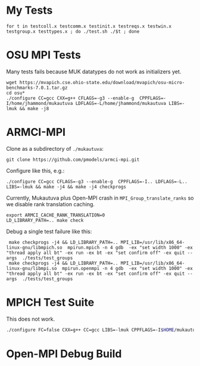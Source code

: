 # My Tests

```
for t in testcoll.x testcomm.x testinit.x testreqs.x testwin.x testgroup.x testtypes.x ; do ./test.sh ./$t ; done
```

# OSU MPI Tests

Many tests fails because MUK datatypes do not work as initializers yet.

```
wget https://mvapich.cse.ohio-state.edu/download/mvapich/osu-micro-benchmarks-7.0.1.tar.gz
cd osu*
./configure CC=gcc CXX=g++ CFLAGS=-g3 --enable-g  CPPFLAGS=-I/home/jhammond/mukautuva LDFLAGS=-L/home/jhammond/mukautuva LIBS=-lmuk && make -j8
```

# ARMCI-MPI

Clone as a subdirectory of `./mukautuva`:
```
git clone https://github.com/pmodels/armci-mpi.git
```

Configure like this, e.g.:
```
./configure CC=gcc CFLAGS=-g3 --enable-g  CPPFLAGS=-I.. LDFLAGS=-L.. LIBS=-lmuk && make -j4 && make -j4 checkprogs
```

Currently, Mukautuva plus Open-MPI crash in `MPI_Group_translate_ranks` so we disable rank translation caching.
```
export ARMCI_CACHE_RANK_TRANSLATION=0
LD_LIBRARY_PATH=.. make check
```

Debug a single test failure like this:
```
 make checkprogs -j4 && LD_LIBRARY_PATH=.. MPI_LIB=/usr/lib/x86_64-linux-gnu/libmpich.so  mpirun.mpich -n 4 gdb  -ex "set width 1000" -ex "thread apply all bt" -ex run -ex bt -ex "set confirm off" -ex quit --args  ./tests/test_groups
 make checkprogs -j4 && LD_LIBRARY_PATH=.. MPI_LIB=/usr/lib/x86_64-linux-gnu/libmpi.so  mpirun.openmpi -n 4 gdb  -ex "set width 1000" -ex "thread apply all bt" -ex run -ex bt -ex "set confirm off" -ex quit --args  ./tests/test_groups
```

# MPICH Test Suite

This does not work.
```sh
./configure FC=false CXX=g++ CC=gcc LIBS=-lmuk CPPFLAGS=-I$HOME/mukautuva LDFLAGS=-L$HOME/mukautuva --with-mpi=/dev/null MPICC=gcc MPICXX=g++ --enable-fortran=none
```

# Open-MPI Debug Build

```


```
